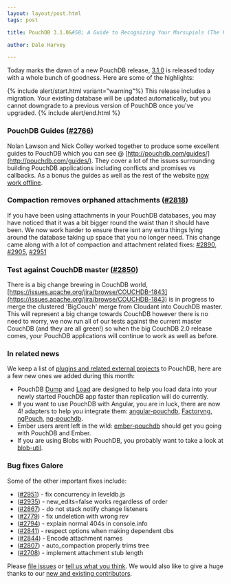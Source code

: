 ```yaml
---
layout: layout/post.html
tags: post

title: PouchDB 3.1.0&#58; A Guide to Recognizing Your Marsupials (The PouchDB Guide)

author: Dale Harvey

---
```


Today marks the dawn of a new PouchDB release, [3.1.0](https://github.com/pouchdb/pouchdb/releases/tag/3.1.0) is released today with a whole bunch of goodness. Here are some of the highlights:

{% include alert/start.html variant="warning"%}
This release includes a migration. Your existing database will be updated automatically, but you cannot downgrade to a previous version of PouchDB once you've upgraded.
{% include alert/end.html %}

### PouchDB Guides ([#2766](https://github.com/pouchdb/pouchdb/issues/2766))

Nolan Lawson and Nick Colley worked together to produce some excellent guides to PouchDB which you can see @ [http://pouchdb.com/guides/](http://pouchdb.com/guides/). They cover a lot of the issues surrounding building PouchDB applications including conflicts and promises vs callbacks. As a bonus the guides as well as the rest of the website [now work offline](https://github.com/pouchdb/pouchdb/issues/2957).

### Compaction removes orphaned attachments ([#2818](https://github.com/pouchdb/pouchdb/issues/2818))

If you have been using attachments in your PouchDB databases, you may have noticed that it was a bit bigger round the waist than it should have been. We now work harder to ensure there isnt any extra things lying around the database taking up space that you no longer need. This change came along with a lot of compaction and attachment related fixes: [#2890](https://github.com/pouchdb/pouchdb/issues/2890), [#2905](https://github.com/pouchdb/pouchdb/issues/2905), [#2951](https://github.com/pouchdb/pouchdb/issues/2951)

### Test against CouchDB master ([#2850](https://github.com/pouchdb/pouchdb/issues/2850))

There is a big change brewing in CouchDB world, [https://issues.apache.org/jira/browse/COUCHDB-1843](https://issues.apache.org/jira/browse/COUCHDB-1843) is in progress to merge the clustered 'BigCouch' merge from Cloudant into CouchDB master. This will represent a big change towards CouchDB however there is no need to worry, we now run all of our tests against the current master CouchDB (and they are all green!) so when the big CouchDB 2.0 release comes, your PouchDB applications will continue to work as well as before.

### In related news

We keep a list of [plugins and related external projects](http://pouchdb.com/external.html) to PouchDB, here are a few new ones we added during this month:

 * PouchDB [Dump](https://github.com/nolanlawson/pouchdb-dump-cli) and [Load](https://github.com/nolanlawson/pouchdb-load) are designed to help you load data into your newly started PouchDB app faster than replication will do currently.
 * If you want to use PouchDB with Angular, you are in luck, there are now 4! adapters to help you integrate them: [angular-pouchdb](https://github.com/wspringer/angular-pouchdb), [Factoryng](https://github.com/redgeoff/factoryng), [ngPouch](https://github.com/jrhicks/ngPouch), [ng-pouchdb](https://github.com/danielzen/ng-pouchdb).
 * Ember users arent left in the wild: [ember-pouchdb](https://github.com/taras/ember-pouchdb) should get you going with PouchDB and Ember.
 * If you are using Blobs with PouchDB, you probably want to take a look at [blob-util](https://github.com/nolanlawson/blob-util).

### Bug fixes Galore

Some of the other important fixes include:

 * ([#2951](https://github.com/pouchdb/pouchdb/issues/2951)) - fix concurrency in leveldb.js
 * ([#2935](https://github.com/pouchdb/pouchdb/issues/2935)) - new_edits=false works regardless of order
 * ([#2867](https://github.com/pouchdb/pouchdb/issues/2867)) - do not stack notify change listeners
 * ([#2779](https://github.com/pouchdb/pouchdb/issues/2779)) - fix undeletion with wrong rev
 * ([#2794](https://github.com/pouchdb/pouchdb/issues/2794)) - explain normal 404s in console.info
 * ([#2841](https://github.com/pouchdb/pouchdb/issues/2841)) - respect options when making dependent dbs
 * ([#2844](https://github.com/pouchdb/pouchdb/issues/2844)) - Encode attachment names
 * ([#2807](https://github.com/pouchdb/pouchdb/issues/2807)) - auto_compaction properly trims tree
 * ([#2708](https://github.com/pouchdb/pouchdb/issues/2708)) - implement attachment stub length

Please [file issues](https://github.com/pouchdb/pouchdb/issues) or [tell us what you think](https://github.com/pouchdb/pouchdb/blob/master/CONTRIBUTING.md#get-in-touch). We would also like to give a huge thanks to our [new and existing contributors](https://github.com/pouchdb/pouchdb/graphs/contributors).
